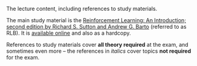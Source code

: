 The lecture content, including references to study materials.

The main study material is the [Reinforcement Learning: An Introduction; second edition
by Richard S. Sutton and Andrew G. Barto](http://incompleteideas.net/book/the-book-2nd.html)
(referred to as RLB). It is [available online](http://incompleteideas.net/book/RLbook2020.pdf)
and also as a hardcopy.

References to study materials cover **all theory required** at the exam,
and sometimes even more – the references in *italics* cover topics
**not required** for the exam.
